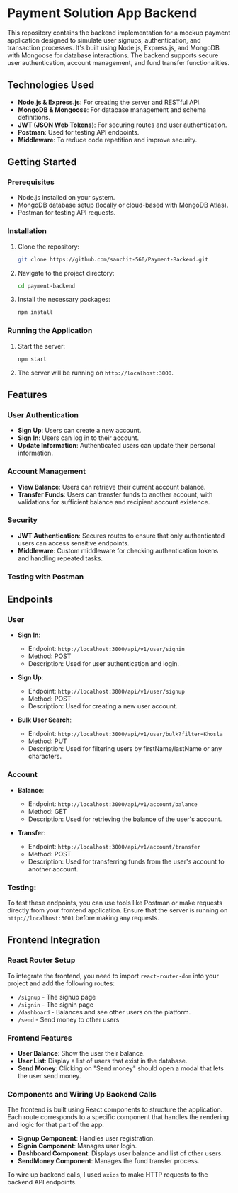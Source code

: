
# Payment Solution App Backend

This repository contains the backend implementation for a mockup payment application designed to simulate user signups, authentication, and transaction processes. It's built using Node.js, Express.js, and MongoDB with Mongoose for database interactions. The backend supports secure user authentication, account management, and fund transfer functionalities.

## Technologies Used

- **Node.js & Express.js**: For creating the server and RESTful API.
- **MongoDB & Mongoose**: For database management and schema definitions.
- **JWT (JSON Web Tokens)**: For securing routes and user authentication.
- **Postman**: Used for testing API endpoints.
- **Middleware**: To reduce code repetition and improve security.

## Getting Started

### Prerequisites

- Node.js installed on your system.
- MongoDB database setup (locally or cloud-based with MongoDB Atlas).
- Postman for testing API requests.

### Installation

1. Clone the repository:
   ```bash
   git clone https://github.com/sanchit-560/Payment-Backend.git
   ```
2. Navigate to the project directory:
   ```bash
   cd payment-backend
   ```
3. Install the necessary packages:
   ```bash
   npm install
   ```

### Running the Application

1. Start the server:
   ```bash
   npm start
   ```
2. The server will be running on `http://localhost:3000`.

## Features

### User Authentication

- **Sign Up**: Users can create a new account.
- **Sign In**: Users can log in to their account.
- **Update Information**: Authenticated users can update their personal information.

### Account Management

- **View Balance**: Users can retrieve their current account balance.
- **Transfer Funds**: Users can transfer funds to another account, with validations for sufficient balance and recipient account existence.

### Security

- **JWT Authentication**: Secures routes to ensure that only authenticated users can access sensitive endpoints.
- **Middleware**: Custom middleware for checking authentication tokens and handling repeated tasks.

### Testing with Postman

## Endpoints

### User

- **Sign In**:
  - Endpoint: `http://localhost:3000/api/v1/user/signin`
  - Method: POST
  - Description: Used for user authentication and login.
  
- **Sign Up**:
  - Endpoint: `http://localhost:3000/api/v1/user/signup`
  - Method: POST
  - Description: Used for creating a new user account.

- **Bulk User Search**:
  - Endpoint: `http://localhost:3000/api/v1/user/bulk?filter=Khosla`
  - Method: PUT
  - Description: Used for filtering users by firstName/lastName or any characters.

### Account

- **Balance**:
  - Endpoint: `http://localhost:3000/api/v1/account/balance`
  - Method: GET
  - Description: Used for retrieving the balance of the user's account.

- **Transfer**:
  - Endpoint: `http://localhost:3000/api/v1/account/transfer`
  - Method: POST
  - Description: Used for transferring funds from the user's account to another account.

### Testing:
To test these endpoints, you can use tools like Postman or make requests directly from your frontend application. Ensure that the server is running on `http://localhost:3001` before making any requests.

## Frontend Integration

### React Router Setup

To integrate the frontend, you need to import `react-router-dom` into your project and add the following routes:

- `/signup` - The signup page
- `/signin` - The signin page
- `/dashboard` - Balances and see other users on the platform.
- `/send` - Send money to other users

### Frontend Features

- **User Balance**: Show the user their balance.
- **User List**: Display a list of users that exist in the database.
- **Send Money**: Clicking on "Send money" should open a modal that lets the user send money.

### Components and Wiring Up Backend Calls

The frontend is built using React components to structure the application. Each route corresponds to a specific component that handles the rendering and logic for that part of the app.

- **Signup Component**: Handles user registration.
- **Signin Component**: Manages user login.
- **Dashboard Component**: Displays user balance and list of other users.
- **SendMoney Component**: Manages the fund transfer process.

To wire up backend calls, I used  `axios` to make HTTP requests to the backend API endpoints.


